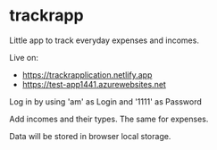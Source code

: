 # trackrapp

Little app to track everyday expenses and incomes.

Live on:
- https://trackrapplication.netlify.app
- https://test-app1441.azurewebsites.net

Log in by using 'am' as Login and '1111' as Password

Add incomes and their types. The same for expenses.

Data will be stored in browser local storage.
